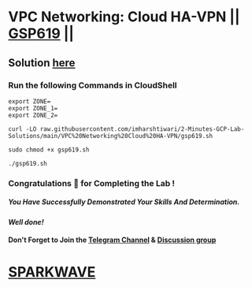 # VPC Networking: Cloud HA-VPN || [GSP619](https://www.cloudskillsboost.google/focuses/6270?parent=catalog) ||

## Solution [here](https://youtu.be/kZIfqsIP5YA)

### Run the following Commands in CloudShell
```
export ZONE=
export ZONE_1=
export ZONE_2=
```
```
curl -LO raw.githubusercontent.com/imharshtiwari/2-Minutes-GCP-Lab-Solutions/main/VPC%20Networking%20Cloud%20HA-VPN/gsp619.sh

sudo chmod +x gsp619.sh

./gsp619.sh
```

### Congratulations 🎉 for Completing the Lab !

##### *You Have Successfully Demonstrated Your Skills And Determination.*

#### *Well done!*

#### Don't Forget to Join the [Telegram Channel](https://t.me/sparkwave.01) & [Discussion group](https://t.me/sparkwave.01chats)

# [SPARKWAVE](https://www.youtube.com/@sparkwave.01)
